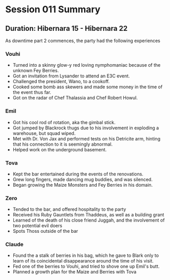 # Session 011 Summary
## Duration: Hibernara 15 - Hibernara 22

As downtime part 2 commences, the party had the following experiences
### Vouhi 
- Turned into a skinny glow-y red loving nymphomaniac because of the unknown Fey Berries.
- Got an invitation from Lysander to attend an E3C event.
- Challenged the president, Wano, to a cookoff.
- Cooked some bomb ass skewers and made some money in the time of the event thus far.
- Got on the radar of Chef Thalassia and Chef Robert Howul.
### Emil
- Got his cool rod of rotation, aka the gimbal stick.
- Got jumped by Blackrock thugs due to his involvement in exploding a warehouse, but squad wiped.
- Met with Dr. Von Jax and performed tests on his Detricite arm, hinting that his connection to it is seemingly abnormal.
- Helped work on the underground basement.
### Tova
- Kept the bar entertained during the events of the renovations.
- Grew long fingers, made dancing mug buddies, and was silenced.
- Began growing the Maize Monsters and Fey Berries in his domain.
### Zero
- Tended to the bar, and offered hospitality to the party
- Received his Ruby Gauntlets from Thaddeus, as well as a building grant
- Learned of the death of his close friend Juggah, and the involvement of two potential evil doers
- Spots Thoss outside of the bar
### Claude
- Found the a stalk of berries in his bag, which he gave to Blark only to learn of its coincidental disappearance around the time of his visit.
- Fed one of the berries to Vouhi, and tried to shove one up Emil's butt.
- Planned a growth plan for the Maize and Berries with Tova

